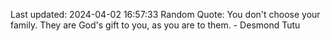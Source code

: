 Last updated: 2024-04-02 16:57:33
Random Quote: You don't choose your family. They are God's gift to you, as you are to them. - Desmond Tutu